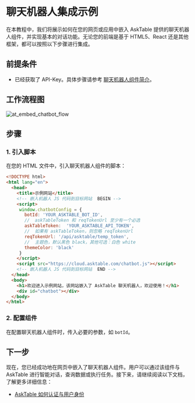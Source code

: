 # 聊天机器人集成示例

在本教程中，我们将展示如何在您的网页或应用中嵌入 AskTable 提供的聊天机器人组件，并实现基本的对话功能。无论您的前端是基于 HTML5、React 还是其他框架，都可以按照以下步骤进行集成。

## 前提条件

- 已经获取了 API-Key。具体步骤请参考 [聊天机器人组件简介](./chatbot-widget-introduction.md)。

## 工作流程图


<div className="img-center xlarge">
  <img src="/img/asktable/at_embed_chatbot_flow.png" alt="at_embed_chatbot_flow" />
</div>

## 步骤

### 1. 引入脚本

在您的 HTML 文件中，引入聊天机器人组件的脚本：

```html
<!DOCTYPE html>
<html lang="en">
  <head>
    <title>示例网站</title>
    <!-- 嵌入机器人 JS 代码到目标网站  BEGIN -->
    <script>
     window.chatbotConfig = {
       botId: 'YOUR_ASKTABLE_BOT_ID',
       //  askTableToken 和 reqTokenUrl 至少有一个必选
       askTableToken:  'YOUR_ASKTABLE_API_TOKEN',
       //  如果有 askTableToken，则忽略 reqTokenUrl
       reqTokenUrl: '/api/asktable/temp_token',
       //  主题色，默认黑色 black，其他可选：白色 white
       themeColor: 'black'
     }
    </script>
    <script src="https://cloud.asktable.com/chatbot.js"></script>
    <!-- 嵌入机器人 JS 代码到目标网站  END -->
  </head>
  <body>
    <h1>欢迎进入示例网站，该网站嵌入了 AskTable 聊天机器人，欢迎使用！</h1>
    <div id="chatbot"></div>
  </body>
</html>
```

### 2. 配置组件

在配置聊天机器人组件时，传入必要的参数，如 `botId`。



## 下一步

现在，您已经成功地在网页中嵌入了聊天机器人组件。用户可以通过该组件与 AskTable 进行智能对话，查询数据或执行任务。接下来，请继续阅读以下文档，了解更多详细信息：

- [AskTable 如何认证与用户身份](./server-get-temp-token-for-user.md)
